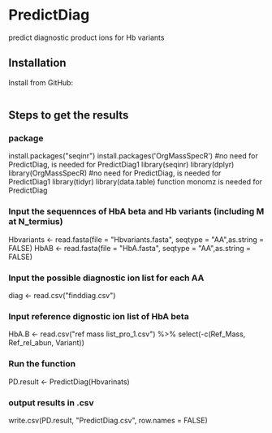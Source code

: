 PredictDiag
================
predict diagnostic product ions for Hb variants
## Installation

Install from GitHub:

``` 

```


## Steps to get the results
### package
install.packages("seqinr") 
install.packages('OrgMassSpecR') #no need for PredictDiag, is needed for PredictDiag1
library(seqinr) 
library(dplyr) 
library(OrgMassSpecR) #no need for PredictDiag, is needed for PredictDiag1
library(tidyr)
library(data.table)
function monomz is needed for PredictDiag

### Input the sequennces of HbA beta and Hb variants (including M at N_termius)
Hbvariants <- read.fasta(file = "Hbvariants.fasta", seqtype = "AA",as.string = FALSE) 
HbAB <- read.fasta(file = "HbA.fasta", seqtype = "AA",as.string = FALSE)

### Input the possible diagnostic ion list for each AA
diag <- read.csv("finddiag.csv")

### Input reference dignostic ion list of HbA beta
HbA.B <- read.csv("ref mass list_pro_1.csv") %>% select(-c(Ref_Mass, Ref_rel_abun, Variant))

### Run the function
PD.result <- PredictDiag(Hbvarinats)

### output results in .csv
write.csv(PD.result, "PredictDiag.csv", row.names = FALSE)

